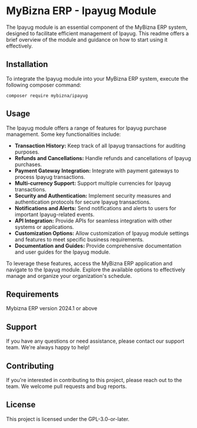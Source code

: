 # MyBizna ERP - Ipayug Module

The Ipayug module is an essential component of the MyBizna ERP system, designed to facilitate efficient management of Ipayug. This readme offers a brief overview of the module and guidance on how to start using it effectively.

## Installation 
To integrate the Ipayug module into your MyBizna ERP system, execute the following composer command:

```
composer require mybizna/ipayug
```

## Usage
The Ipayug module offers a range of features for Ipayug purchase management. Some key functionalities include:

- **Transaction History:** Keep track of all Ipayug transactions for auditing purposes.
- **Refunds and Cancellations:** Handle refunds and cancellations of Ipayug purchases.
- **Payment Gateway Integration:** Integrate with payment gateways to process Ipayug transactions.
- **Multi-currency Support:** Support multiple currencies for Ipayug transactions.
- **Security and Authentication:** Implement security measures and authentication protocols for secure Ipayug transactions.
- **Notifications and Alerts:** Send notifications and alerts to users for important Ipayug-related events.
- **API Integration:** Provide APIs for seamless integration with other systems or applications.
- **Customization Options:** Allow customization of Ipayug module settings and features to meet specific business requirements.
- **Documentation and Guides:** Provide comprehensive documentation and user guides for the Ipayug module.


To leverage these features, access the MyBizna ERP application and navigate to the Ipayug module. Explore the available options to effectively manage and organize your organization's schedule.

## Requirements
Mybizna ERP version 2024.1 or above

## Support
If you have any questions or need assistance, please contact our support team. We're always happy to help!

## Contributing
If you're interested in contributing to this project, please reach out to the team. We welcome pull requests and bug reports.

## License
This project is licensed under the GPL-3.0-or-later.

